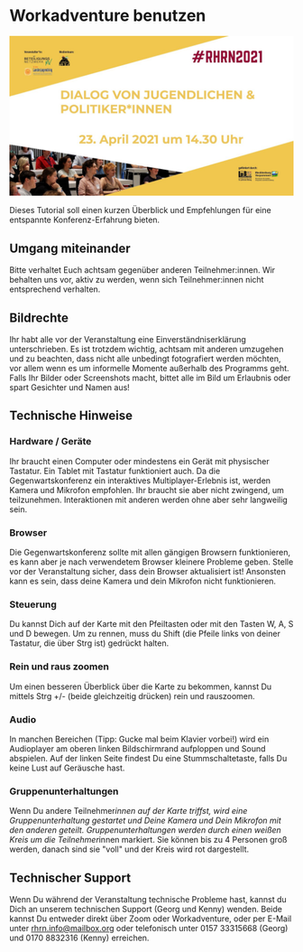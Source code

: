 # Workadventure benutzen
![Einladung Konferenz](RHRN2021.jpg)

Dieses Tutorial soll einen kurzen Überblick und Empfehlungen für eine entspannte Konferenz-Erfahrung bieten.

## Umgang miteinander

Bitte verhaltet Euch achtsam gegenüber anderen Teilnehmer:innen. 
Wir behalten uns vor, aktiv zu werden, wenn sich Teilnehmer:innen nicht entsprechend verhalten.

## Bildrechte

Ihr habt alle vor der Veranstaltung eine Einverständniserklärung unterschrieben. Es ist trotzdem wichtig, achtsam mit anderen umzugehen und zu beachten, dass nicht alle unbedingt fotografiert werden möchten, vor allem wenn es um informelle Momente außerhalb des Programms geht. Falls Ihr Bilder oder Screenshots macht, bittet alle im Bild um Erlaubnis oder spart Gesichter und Namen aus!

## Technische Hinweise
### Hardware / Geräte

Ihr braucht einen Computer oder mindestens ein Gerät mit physischer Tastatur. Ein Tablet mit Tastatur funktioniert auch.
Da die Gegenwartskonferenz ein interaktives Multiplayer-Erlebnis ist, werden Kamera und Mikrofon empfohlen. Ihr braucht sie aber nicht zwingend, um teilzunehmen. Interaktionen mit anderen werden ohne aber sehr langweilig sein.

### Browser

Die Gegenwartskonferenz sollte mit allen gängigen Browsern funktionieren, es kann aber je nach verwendetem Browser kleinere Probleme geben. Stelle vor der Veranstaltung sicher, dass dein Browser aktualisiert ist! Ansonsten kann es sein, dass deine Kamera und dein Mikrofon nicht funktionieren.

### Steuerung

Du kannst Dich auf der Karte mit den Pfeiltasten oder mit den Tasten W, A, S und D bewegen. Um zu rennen, muss du Shift (die Pfeile links von deiner Tastatur, die über Strg ist) gedrückt halten.

### Rein und raus zoomen

Um einen besseren Überblick über die Karte zu bekommen, kannst Du mittels Strg +/- (beide gleichzeitig drücken) rein und rauszoomen.

### Audio

In manchen Bereichen (Tipp: Gucke mal beim Klavier vorbei!) wird ein Audioplayer am oberen linken Bildschirmrand aufploppen und Sound abspielen. Auf der linken Seite findest Du eine Stummschaltetaste, falls Du keine Lust auf Geräusche hast. 

### Gruppenunterhaltungen

Wenn Du andere Teilnehmer*innen auf der Karte triffst, wird eine Gruppenunterhaltung gestartet und Deine Kamera und Dein Mikrofon mit den anderen geteilt. Gruppenunterhaltungen werden durch einen weißen Kreis um die Teilnehmer*innen markiert. Sie können bis zu 4 Personen groß werden, danach sind sie "voll" und der Kreis wird rot dargestellt.

## Technischer Support

Wenn Du während der Veranstaltung technische Probleme hast, kannst du Dich an unserem technischen Support (Georg und Kenny) wenden. 
Beide kannst Du entweder direkt über Zoom oder Workadventure, oder per E-Mail unter rhrn.info@mailbox.org oder telefonisch unter 0157 33315668 (Georg) und 0170 8832316 (Kenny) erreichen.

